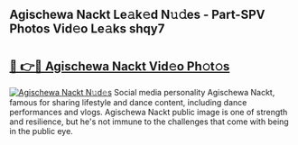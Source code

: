 ## Agischewa Nackt Le𝚊k𝚎d N𝚞𝚍es - Part-SPV Photos Vid𝚎o Le𝚊ks shqy7

# <h2><a href="http://fb656d.evod.top/?m=Agischewa+Nackt">🔗 👉🔴 Agischewa Nackt Vid𝚎o Ph𝚘t𝚘s</a></h2>

[![Agischewa Nackt N𝚞d𝚎s](https://i.imgur.com/8V9OHl7.gif)](http://fb656d.evod.top/?m=Agischewa+Nackt)
Social media personality Agischewa Nackt, famous for sharing lifestyle and dance content, including dance performances and vlogs. Agischewa Nackt public image is one of strength and resilience, but he's not immune to the challenges that come with being in the public eye. 
